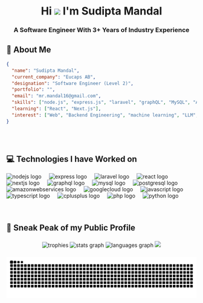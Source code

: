 <h1 align="center">Hi <img src="https://media.giphy.com/media/hvRJCLFzcasrR4ia7z/giphy.gif" width="28"> I'm Sudipta Mandal</h1>
<h3 align="center">A Software Engineer With 3+ Years of Industry Experience</h3>


## 📄 About Me
```json
{
  "name": "Sudipta Mandal",
  "current_company": "Eucaps AB",
  "designation": "Software Engineer (Level 2)",
  "portfolio": "",
  "email": "mr.mandal16@gmail.com",
  "skills": ["node.js", "express.js", "laravel", "graphQL", "MySQL", "AWS"],
  "learning": ["React", "Next.js"],
  "interest": ["Web", "Backend Engineering", "machine learning", "LLM", "Database", "Distributed System", "Cloud", "System Design"]
}
```

<div>
  <br> <br>
</div>

## 💻 Technologies I have Worked on

<div align="left">
  <img src="https://cdn.jsdelivr.net/gh/devicons/devicon/icons/nodejs/nodejs-original.svg" height="40" alt="nodejs logo"  />
  <img width="12" />
  <img src="https://cdn.jsdelivr.net/gh/devicons/devicon/icons/express/express-original.svg" height="40" alt="express logo"  />
  <img width="12" />
  <img src="https://cdn.jsdelivr.net/gh/devicons/devicon/icons/laravel/laravel-original.svg" height="40" alt="laravel logo"  />
  <img width="12" />
  <img src="https://cdn.jsdelivr.net/gh/devicons/devicon/icons/react/react-original.svg" height="40" alt="react logo"  />
  <img width="12" />
  <img src="https://cdn.jsdelivr.net/gh/devicons/devicon/icons/nextjs/nextjs-original.svg" height="40" alt="nextjs logo"  />
  <img width="12" />
  <img src="https://cdn.jsdelivr.net/gh/devicons/devicon/icons/graphql/graphql-plain.svg" height="40" alt="graphql logo"  />
  <img width="12" />
  <img src="https://cdn.jsdelivr.net/gh/devicons/devicon/icons/mysql/mysql-original.svg" height="40" alt="mysql logo"  />
  <img width="12" />
  <img src="https://cdn.jsdelivr.net/gh/devicons/devicon/icons/postgresql/postgresql-original.svg" height="40" alt="postgresql logo"  />
  <img width="12" />
  <img src="https://cdn.jsdelivr.net/gh/devicons/devicon/icons/amazonwebservices/amazonwebservices-line-wordmark.svg" height="40" alt="amazonwebservices logo"  />
  <img width="12" />
  <img src="https://cdn.jsdelivr.net/gh/devicons/devicon/icons/googlecloud/googlecloud-original.svg" height="40" alt="googlecloud logo"  />
  <img width="12" />
  <img src="https://cdn.jsdelivr.net/gh/devicons/devicon/icons/javascript/javascript-original.svg" height="40" alt="javascript logo"  />
  <img width="12" />
  <img src="https://cdn.jsdelivr.net/gh/devicons/devicon/icons/typescript/typescript-original.svg" height="40" alt="typescript logo"  />
  <img width="12" />
  <img src="https://cdn.jsdelivr.net/gh/devicons/devicon/icons/cplusplus/cplusplus-original.svg" height="40" alt="cplusplus logo"  />
  <img width="12" />
  <img src="https://cdn.jsdelivr.net/gh/devicons/devicon/icons/php/php-original.svg" height="40" alt="php logo"  />
  <img width="12" />
  <img src="https://cdn.jsdelivr.net/gh/devicons/devicon/icons/python/python-original.svg" height="40" alt="python logo"  />
</div>
<div>
  <br> <br>
</div>

## 🔎 Sneak Peak of my Public Profile

###

<div align="center">
  <img src="https://github-profile-trophy.vercel.app/?username=mrmandalnsu&row=1&column=5&theme=onedark&margin-w=5" height="125" alt="trophies" />
  <img src="https://github-readme-stats.vercel.app/api?username=MrMandalNSU&hide_title=false&hide_rank=false&show_icons=true&include_all_commits=true&count_private=true&disable_animations=false&theme=dracula&locale=en&hide_border=false&order=1"height="150" alt="stats graph" />
  <img src="https://github-readme-stats.vercel.app/api/top-langs?username=MrMandalNSU&locale=en&hide_title=false&layout=compact&card_width=320&langs_count=5&theme=dracula&hide_border=false&order=2" height="150" alt="languages graph" />

  <a href="https://codeforces.com/profile/mr_mandal">
  <img src="https://codeforces-readme-stats.vercel.app/api/card?username=mr_mandal&theme=dracula&order=3" height="200" />
  </a>
</div>




###

<img src="https://raw.githubusercontent.com/MrMandalNSU/MrMandalNSU/output/snake.svg" alt="Snake animation" />

###
